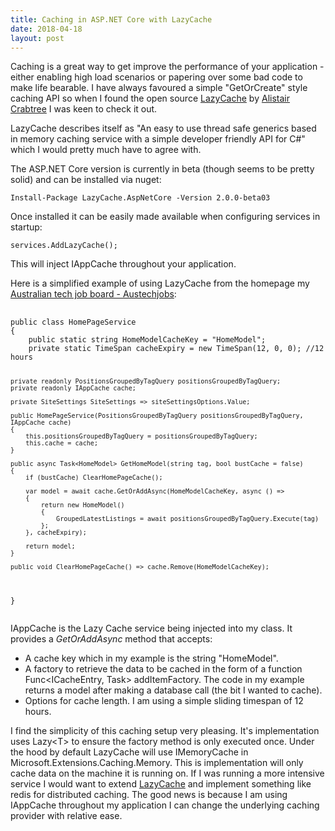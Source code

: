 ```yaml
---
title: Caching in ASP.NET Core with LazyCache
date: 2018-04-18
layout: post
---
```


Caching is a great way to get improve the performance of your application - either enabling high load scenarios or papering over some bad code to make life bearable. I have always favoured a simple "GetOrCreate" style caching API so when I found the open source [LazyCache](https://github.com/alastairtree/LazyCache) by [Alistair Crabtree](https://alastaircrabtree.com/) I was keen to check it out.

LazyCache describes itself as "An easy to use thread safe generics based in memory caching service with a simple developer friendly API for C#" which I would pretty much have to agree with. 

The ASP.NET Core version is currently in beta (though seems to be pretty solid) and can be installed via nuget:

    Install-Package LazyCache.AspNetCore -Version 2.0.0-beta03

Once installed it can be easily made available when configuring services in startup:
    
    services.AddLazyCache();

This will inject IAppCache throughout your application.
            
Here is a simplified example of using LazyCache from the homepage my [Australian tech job board - Austechjobs](https://austechjobs.com.au):

<script src="https://gist.github.com/lukencode/f974c562b2e48c9cbad63aa768ddb4a7.js"></script>
<noscript>
    <pre>
        <code>
public class HomePageService
{
    public static string HomeModelCacheKey = "HomeModel";
    private static TimeSpan cacheExpiry = new TimeSpan(12, 0, 0); //12 hours

    private readonly PositionsGroupedByTagQuery positionsGroupedByTagQuery;
    private readonly IAppCache cache;

    private SiteSettings SiteSettings => siteSettingsOptions.Value;

    public HomePageService(PositionsGroupedByTagQuery positionsGroupedByTagQuery, IAppCache cache)
    {
        this.positionsGroupedByTagQuery = positionsGroupedByTagQuery;
        this.cache = cache;
    }

    public async Task<HomeModel> GetHomeModel(string tag, bool bustCache = false)
    {
        if (bustCache) ClearHomePageCache();

        var model = await cache.GetOrAddAsync(HomeModelCacheKey, async () =>
        {
            return new HomeModel()
            {
                GroupedLatestListings = await positionsGroupedByTagQuery.Execute(tag)
            };
        }, cacheExpiry);             
        
        return model;
    }

    public void ClearHomePageCache() => cache.Remove(HomeModelCacheKey);
}
        </code>
    </pre>
</noscript>

IAppCache is the Lazy Cache service being injected into my class. It provides a *GetOrAddAsync* method that accepts:
 - A cache key which in my example is the string "HomeModel".
 - A factory to retrieve the data to be cached in the form of a function Func<ICacheEntry, Task<T>> addItemFactory. The code in my example returns a model after making a database call (the bit I wanted to cache).
 - Options for cache length. I am using a simple sliding timespan of 12 hours.

I find the simplicity of this caching setup very pleasing. It's implementation uses Lazy&lt;T&gt; to ensure the factory method is only executed once. Under the hood by default LazyCache will use IMemoryCache in Microsoft.Extensions.Caching.Memory. This is implementation will only cache data on the machine it is running on. If I was running a more intensive service I would want to extend [LazyCache](https://github.com/alastairtree/LazyCache/wiki/2.0-Extending-LazyCache-with-Redis,-Cassandra-etc) and implement something like redis for distributed caching. The good news is because I am using IAppCache throughout my application I can change the underlying caching provider with relative ease.